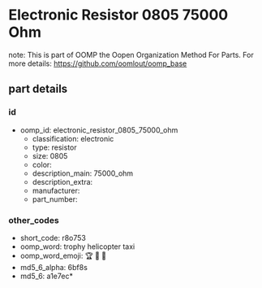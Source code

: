 # Electronic Resistor 0805 75000 Ohm  

note: This is part of OOMP the Oopen Organization Method For Parts. For more details: https://github.com/oomlout/oomp_base

##  part details





### id
* oomp_id: electronic_resistor_0805_75000_ohm
  * classification: electronic
  * type: resistor
  * size: 0805
  * color: 
  * description_main: 75000_ohm
  * description_extra: 
  * manufacturer: 
  * part_number: 

### other_codes
* short_code: r8o753
* oomp_word: trophy helicopter taxi
* oomp_word_emoji: :trophy: :helicopter: :taxi:
* md5_6_alpha: 6bf8s
* md5_6: a1e7ec* 